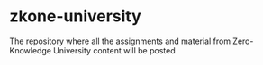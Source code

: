 # zkone-university
The repository where all the assignments and material from Zero-Knowledge University content will be posted
